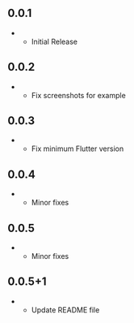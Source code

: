 ## 0.0.1

* - Initial Release

## 0.0.2

* - Fix screenshots for example

## 0.0.3

* - Fix minimum Flutter version

## 0.0.4

* - Minor fixes

## 0.0.5

* - Minor fixes

## 0.0.5+1

* - Update README file